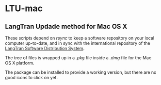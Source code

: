# LTU-mac
## LangTran Updade method for Mac OS X
These scripts depend on _rsync_ to keep a software repository on your local computer up-to-date, and in sync with the international repository of the [LangTran Software Distribution System](http://lingtransoft.info/apps/langtran).

The tree of files is wrapped up in a _.pkg_ file inside a _.dmg_ file for the Mac OS X platform.

The package can be installed to provide a working version, but there are no good icons to click on yet.
